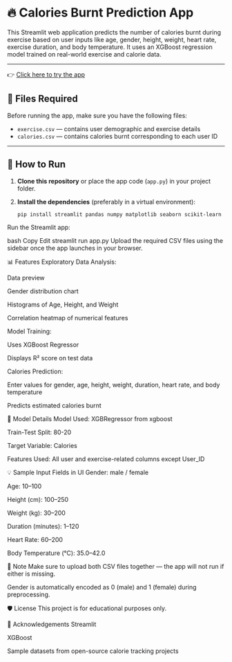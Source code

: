 # 🔥 Calories Burnt Prediction App

This Streamlit web application predicts the number of calories burnt during exercise based on user inputs like age, gender, height, weight, heart rate, exercise duration, and body temperature. It uses an XGBoost regression model trained on real-world exercise and calorie data.

---
👉 [Click here to try the app](https://calorie-burnt-predict-jwqshdbz2bb8pxraqx26pr.streamlit.app/)  
<!-- Replace the # with your deployed app link -->
## 📁 Files Required


Before running the app, make sure you have the following files:

- `exercise.csv` — contains user demographic and exercise details
- `calories.csv` — contains calories burnt corresponding to each user ID

---

## 🚀 How to Run

1. **Clone this repository** or place the app code (`app.py`) in your project folder.

2. **Install the dependencies** (preferably in a virtual environment):

   ```bash
   pip install streamlit pandas numpy matplotlib seaborn scikit-learn xgboost
Run the Streamlit app:

bash
Copy
Edit
streamlit run app.py
Upload the required CSV files using the sidebar once the app launches in your browser.

📊 Features
Exploratory Data Analysis:

Data preview

Gender distribution chart

Histograms of Age, Height, and Weight

Correlation heatmap of numerical features

Model Training:

Uses XGBoost Regressor

Displays R² score on test data

Calories Prediction:

Enter values for gender, age, height, weight, duration, heart rate, and body temperature

Predicts estimated calories burnt

🧠 Model Details
Model Used: XGBRegressor from xgboost

Train-Test Split: 80-20

Target Variable: Calories

Features Used: All user and exercise-related columns except User_ID

💡 Sample Input Fields in UI
Gender: male / female

Age: 10–100

Height (cm): 100–250

Weight (kg): 30–200

Duration (minutes): 1–120

Heart Rate: 60–200

Body Temperature (°C): 35.0–42.0

📌 Note
Make sure to upload both CSV files together — the app will not run if either is missing.

Gender is automatically encoded as 0 (male) and 1 (female) during preprocessing.

🛡️ License
This project is for educational purposes only.

🙌 Acknowledgements
Streamlit

XGBoost

Sample datasets from open-source calorie tracking projects
